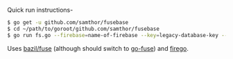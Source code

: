 Quick run instructions-

```bash
$ go get -u github.com/samthor/fusebase
$ cd ~/path/to/goroot/github.com/samthor/fusebase
$ go run fs.go --firebase=name-of-firebase --key=legacy-database-key --mount=/mnt/fusebase
```

Uses [bazil/fuse](https://github.com/bazil/fuse) (although should switch to [go-fuse](https://github.com/hanwen/go-fuse)) and [firego](https://github.com/zabawaba99/firego). 

